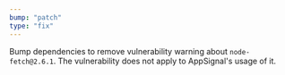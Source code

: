 ```yaml
---
bump: "patch"
type: "fix"
---
```


Bump dependencies to remove vulnerability warning about `node-fetch@2.6.1`. The vulnerability does not apply to AppSignal's usage of it.
